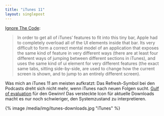 ```yaml
---
title: "iTunes 11"
layout: singlepost
---
```


[Ignore The Code](http://feedproxy.google.com/~r/IgnoreTheCode/~3/dcvr0MhUlLE/):

> In order to get all of iTunes’ features to fit into this tiny bar, Apple had to completely overload all of the UI elements inside that bar. Its very difficult to form a correct mental model of an application that exposes the same kind of feature in very different ways (there are at least four different ways of jumping between different sections in iTunes), and uses the same kind of ui element for very different features (the exact same tabs, sitting side-by-side, are used to change how the current screen is shown, and to jump to an entirely different screen).

Was mich an iTunes 11 am meisten aufkratzt: Das Refresh-Symbol bei den Podcasts dreht sich nicht mehr, wenn iTunes nach neuen Folgen sucht. [Gulf of evaluation](http://en.wikipedia.org/wiki/Gulf_of_evaluation) für den Gewinn! Das versteckte Icon für aktuelle Downloads macht es nur noch schwieriger, den Systemzustand zu interpretieren.

{% image /media/img/itunes-downloads.jpg "iTunes" %}